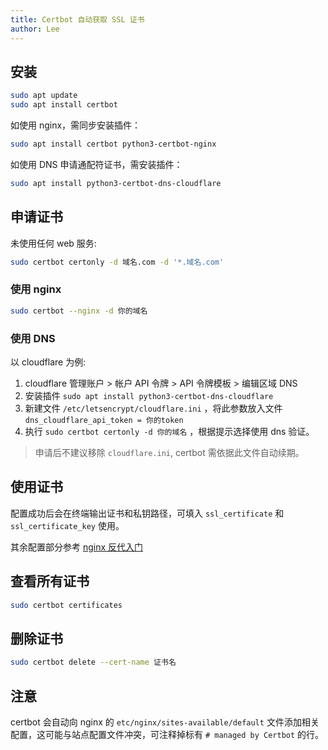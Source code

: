 ```yaml
---
title: Certbot 自动获取 SSL 证书
author: Lee
---
```


## 安装

```bash
sudo apt update
sudo apt install certbot
```

如使用 nginx，需同步安装插件：

```bash
sudo apt install certbot python3-certbot-nginx
```

如使用 DNS 申请通配符证书，需安装插件：

```bash
sudo apt install python3-certbot-dns-cloudflare
```

## 申请证书

未使用任何 web 服务:

```bash
sudo certbot certonly -d 域名.com -d '*.域名.com'
```

### 使用 nginx

```bash
sudo certbot --nginx -d 你的域名
```

### 使用 DNS

以 cloudflare 为例:

1. cloudflare 管理账户 > 帐户 API 令牌 > API 令牌模板 > 编辑区域 DNS
1. 安装插件 `sudo apt install python3-certbot-dns-cloudflare`
1. 新建文件 `/etc/letsencrypt/cloudflare.ini` ，将此参数放入文件 `dns_cloudflare_api_token = 你的token`
1. 执行 `sudo certbot certonly -d 你的域名` ，根据提示选择使用 dns 验证。

> 申请后不建议移除 `cloudflare.ini`, certbot 需依据此文件自动续期。

## 使用证书

配置成功后会在终端输出证书和私钥路径，可填入 `ssl_certificate` 和 `ssl_certificate_key` 使用。

其余配置部分参考 [nginx 反代入门](./nginx.md)

## 查看所有证书

```bash
sudo certbot certificates
```

## 删除证书

```bash
sudo certbot delete --cert-name 证书名
```

## 注意

certbot 会自动向 nginx 的 `etc/nginx/sites-available/default` 文件添加相关配置，这可能与站点配置文件冲突，可注释掉标有 `# managed by Certbot` 的行。
